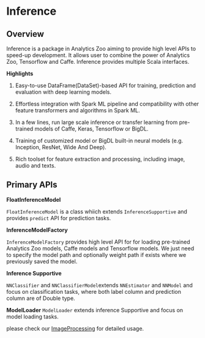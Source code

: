 # Inference


## Overview

Inference is a package in Analytics Zoo aiming to provide high level APIs to speed-up development. It 
allows user to combine the power of Analytics Zoo, Tensorflow and Caffe.
Inference provides multiple Scala interfaces.


**Highlights**

1. Easy-to-use DataFrame(DataSet)-based API for training, prediction and evaluation with deep learning models.

2. Effortless integration with Spark ML pipeline and compatibility with other feature transformers and algorithms in Spark ML.

3. In a few lines, run large scale inference or transfer learning from pre-trained models of Caffe, Keras, Tensorflow or BigDL.

4. Training of customized model or BigDL built-in neural models (e.g. Inception, ResNet, Wide And Deep).

5. Rich toolset for feature extraction and processing, including image, audio and texts.



## Primary APIs

**FloatInferenceModel**

`FloatInferenceModel` is a class whiich extends `InferenceSupportive` and provides `predict` API for prediction tasks.

**InferenceModelFactory**

`InferenceModelFactory` provides high level API for for loading pre-trained Analytics Zoo models, Caffe models and Tensorflow models.
We just need to specify the model path and optionally weight path if exists where we previously saved the model.


**Inference Supportive**

`NNClassifier` and `NNClassifierModel`extends `NNEstimator` and `NNModel` and focus on 
classification tasks, where both label column and prediction column are of Double type.

**ModelLoader**
`ModelLoader` extends inference Supportive and focus on model loading tasks.


please check our
[ImageProcessing](../APIGuide/PipelineAPI/nnframes.md#NNImageReader) for detailed usage.
